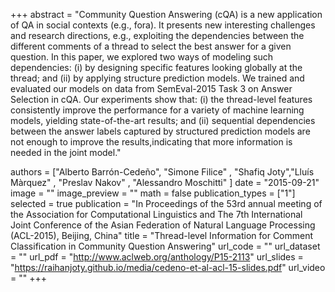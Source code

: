 +++
abstract = "Community Question Answering (cQA) is a new application of QA in social contexts (e.g., fora). It presents new interesting challenges and research directions, e.g., exploiting the dependencies between the different comments of a thread to select the best answer for a given question. In this paper, we explored two ways of modeling such dependencies: (i) by designing specific features looking globally at the thread; and (ii) by applying structure prediction models. We trained and evaluated our models on data from SemEval-2015 Task 3 on Answer Selection in cQA. Our experiments show that: (i) the thread-level features consistently improve the performance for a variety of machine learning models, yielding state-of-the-art results; and (ii) sequential dependencies between the answer labels captured by structured prediction models are not enough to improve the results,indicating that more information is needed in the joint model." 

authors = ["Alberto Barrón-Cedeño", "Simone Filice" , "Shafiq Joty","Lluís Màrquez" , "Preslav Nakov" , "Alessandro Moschitti" ]
date = "2015-09-21"
image = ""
image_preview = ""
math = false
publication_types = ["1"]
selected = true
publication = "In Proceedings of the 53rd annual meeting of the Association for Computational Linguistics and The 7th International Joint Conference of the Asian Federation of Natural Language Processing (ACL-2015), Beijing, China"
title = "Thread-level Information for Comment Classification in Community Question Answering"
url_code = ""
url_dataset = ""
url_pdf = "http://www.aclweb.org/anthology/P15-2113"
url_slides = "https://raihanjoty.github.io/media/cedeno-et-al-acl-15-slides.pdf"
url_video = ""
+++


